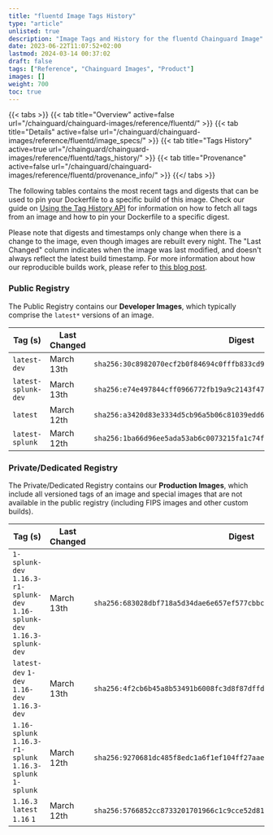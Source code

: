 ```yaml
---
title: "fluentd Image Tags History"
type: "article"
unlisted: true
description: "Image Tags and History for the fluentd Chainguard Image"
date: 2023-06-22T11:07:52+02:00
lastmod: 2024-03-14 00:37:02
draft: false
tags: ["Reference", "Chainguard Images", "Product"]
images: []
weight: 700
toc: true
---
```


{{< tabs >}}
{{< tab title="Overview" active=false url="/chainguard/chainguard-images/reference/fluentd/" >}}
{{< tab title="Details" active=false url="/chainguard/chainguard-images/reference/fluentd/image_specs/" >}}
{{< tab title="Tags History" active=true url="/chainguard/chainguard-images/reference/fluentd/tags_history/" >}}
{{< tab title="Provenance" active=false url="/chainguard/chainguard-images/reference/fluentd/provenance_info/" >}}
{{</ tabs >}}

The following tables contains the most recent tags and digests that can be used to pin your Dockerfile to a specific build of this image. Check our guide on [Using the Tag History API](/chainguard/chainguard-images/using-the-tag-history-api/) for information on how to fetch all tags from an image and how to pin your Dockerfile to a specific digest.

Please note that digests and timestamps only change when there is a change to the image, even though images are rebuilt every night. The "Last Changed" column indicates when the image was last modified, and doesn't always reflect the latest build timestamp. For more information about how our reproducible builds work, please refer to [this blog post](https://www.chainguard.dev/unchained/reproducing-chainguards-reproducible-image-builds).

### Public Registry
The Public Registry contains our **Developer Images**, which typically comprise the `latest*` versions of an image.

| Tag (s)              | Last Changed | Digest                                                                    |
|----------------------|--------------|---------------------------------------------------------------------------|
|  `latest-dev`        | March 13th   | `sha256:30c8982070ecf2b0f84694c0fffb833cd933e3ec80e66e71c850035e2b1a2ee5` |
|  `latest-splunk-dev` | March 13th   | `sha256:e74e497844cff0966772fb19a9c2143f47c306dfe2512c9011d79ea81555a63e` |
|  `latest`            | March 12th   | `sha256:a3420d83e3334d5cb96a5b06c81039edd6ff239c663d4a0d6c6c521783202735` |
|  `latest-splunk`     | March 12th   | `sha256:1ba66d96ee5ada53ab6c0073215fa1c74fba7c96f7f5779f03aaa506f5c92d3e` |


### Private/Dedicated Registry
The Private/Dedicated Registry contains our **Production Images**, which include all versioned tags of an image and special images that are not available in the public registry (including FIPS images and other custom builds).

| Tag (s)                                                                      | Last Changed | Digest                                                                    |
|------------------------------------------------------------------------------|--------------|---------------------------------------------------------------------------|
|  `1-splunk-dev` `1.16.3-r1-splunk-dev` `1.16-splunk-dev` `1.16.3-splunk-dev` | March 13th   | `sha256:683028dbf718a5d34dae6e657ef577cbbc064ae1a5384ce68cd7408c157d8b7f` |
|  `latest-dev` `1-dev` `1.16-dev` `1.16.3-dev`                                | March 13th   | `sha256:4f2cb6b45a8b53491b6008fc3d8f87dffdee1ad6a9e52e541df9e657e6d2bf79` |
|  `1.16-splunk` `1.16.3-r1-splunk` `1.16.3-splunk` `1-splunk`                 | March 12th   | `sha256:9270681dc485f8edc1a6f1ef104ff27aaed8e4ce1987ef266ba3b5dff2238c89` |
|  `1.16.3` `latest` `1.16` `1`                                                | March 12th   | `sha256:5766852cc8733201701966c1c9cce52d8196d2bc6b5ae2e8d373d762c77b48ac` |

